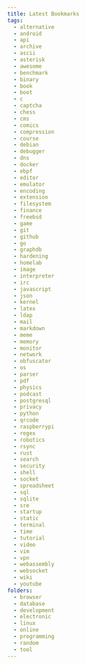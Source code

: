 ```yaml
---
title: Latest Bookmarks
tags:
  - alternative
  - android
  - api
  - archive
  - ascii
  - asterisk
  - awesome
  - benchmark
  - binary
  - book
  - boot
  - c
  - captcha
  - chess
  - cms
  - comics
  - compression
  - course
  - debian
  - debugger
  - dns
  - docker
  - ebpf
  - editor
  - emulator
  - encoding
  - extension
  - filesystem
  - finance
  - freebsd
  - game
  - git
  - github
  - go
  - graphdb
  - hardening
  - homelab
  - image
  - interpreter
  - irc
  - javascript
  - json
  - kernel
  - latex
  - ldap
  - mail
  - markdown
  - meme
  - memory
  - monitor
  - network
  - obfuscator
  - os
  - parser
  - pdf
  - physics
  - podcast
  - postgresql
  - privacy
  - python
  - qrcode
  - raspberrypi
  - regex
  - robotics
  - rsync
  - rust
  - search
  - security
  - shell
  - socket
  - spreadsheet
  - sql
  - sqlite
  - sre
  - startup
  - static
  - terminal
  - time
  - tutorial
  - video
  - vim
  - vpn
  - webassembly
  - websocket
  - wiki
  - youtube
folders:
  - browser
  - database
  - development
  - electronic
  - linux
  - online
  - programming
  - random
  - tool
---
```

